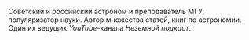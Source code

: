Советский и российский астроном и преподаватель МГУ, популяризатор науки.
Автор множества статей, книг по астрономии. Один их ведущих *YouTube*-канала *Неземной подкаст*.